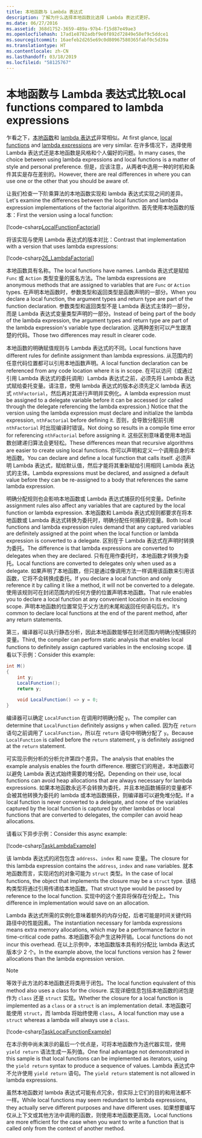 ```yaml
---
title: 本地函数与 Lambda 表达式
description: 了解为什么选择本地函数比选择 Lambda 表达式更好。
ms.date: 06/27/2016
ms.assetid: 368d1752-3659-489a-97b4-f15d87e49ae3
ms.openlocfilehash: 17ad1e8782adbf9e0f892d72849e58ef9c5ddce1
ms.sourcegitcommit: 16aefeb2d265e69c0d80967580365fabf0c5d39a
ms.translationtype: HT
ms.contentlocale: zh-CN
ms.lasthandoff: 03/18/2019
ms.locfileid: "58125767"
---
```

# <a name="local-functions-compared-to-lambda-expressions"></a><span data-ttu-id="007bc-103">本地函数与 Lambda 表达式比较</span><span class="sxs-lookup"><span data-stu-id="007bc-103">Local functions compared to lambda expressions</span></span>

<span data-ttu-id="007bc-104">乍看之下，[本地函数](programming-guide/classes-and-structs/local-functions.md)和 [lambda 表达式](./programming-guide/statements-expressions-operators/lambda-expressions.md)非常相似。</span><span class="sxs-lookup"><span data-stu-id="007bc-104">At first glance, [local functions](programming-guide/classes-and-structs/local-functions.md) and [lambda expressions](./programming-guide/statements-expressions-operators/lambda-expressions.md) are very similar.</span></span> <span data-ttu-id="007bc-105">在许多情况下，选择使用 Lambda 表达式还是本地函数是风格和个人偏好的问题。</span><span class="sxs-lookup"><span data-stu-id="007bc-105">In many cases, the choice between using lambda expressions and local functions is a matter of style and personal preference.</span></span> <span data-ttu-id="007bc-106">但是，应该注意，从两者中选用一种的时机和条件其实是存在差别的。</span><span class="sxs-lookup"><span data-stu-id="007bc-106">However, there are real differences in where you can use one or the other that you should be aware of.</span></span>

<span data-ttu-id="007bc-107">让我们检查一下阶乘算法的本地函数实现和 lambda 表达式实现之间的差异。</span><span class="sxs-lookup"><span data-stu-id="007bc-107">Let's examine the differences between the local function and lambda expression implementations of the factorial algorithm.</span></span> <span data-ttu-id="007bc-108">首先使用本地函数的版本：</span><span class="sxs-lookup"><span data-stu-id="007bc-108">First the version using a local function:</span></span>

[!code-csharp[LocalFunctionFactorial](../../samples/snippets/csharp/new-in-7/MathUtilities.cs#37_LocalFunctionFactorial "Recursive factorial using local function")]

<span data-ttu-id="007bc-109">将该实现与使用 Lambda 表达式的版本对比：</span><span class="sxs-lookup"><span data-stu-id="007bc-109">Contrast that implementation with a version that uses lambda expressions:</span></span>

[!code-csharp[26_LambdaFactorial](../../samples/snippets/csharp/new-in-7/MathUtilities.cs#38_LambdaFactorial "Recursive factorial using lambda expressions")]

<span data-ttu-id="007bc-110">本地函数具有名称。</span><span class="sxs-lookup"><span data-stu-id="007bc-110">The local functions have names.</span></span> <span data-ttu-id="007bc-111">Lambda 表达式是赋给 `Func` 或 `Action` 类型变量的匿名方法。</span><span class="sxs-lookup"><span data-stu-id="007bc-111">The lambda expressions are anonymous methods that are assigned to variables that are `Func` or `Action` types.</span></span> <span data-ttu-id="007bc-112">在声明本地函数时，参数类型和返回类型是函数声明的一部分。</span><span class="sxs-lookup"><span data-stu-id="007bc-112">When you declare a local function, the argument types and return type are part of the function declaration.</span></span> <span data-ttu-id="007bc-113">参数类型和返回类型不是 Lambda 表达式主体的一部分，而是 Lambda 表达式变量类型声明的一部分。</span><span class="sxs-lookup"><span data-stu-id="007bc-113">Instead of being part of the body of the lambda expression, the argument types and return type are part of the lambda expression's variable type declaration.</span></span> <span data-ttu-id="007bc-114">这两种差别可以产生跟清楚的代码。</span><span class="sxs-lookup"><span data-stu-id="007bc-114">Those two differences may result in clearer code.</span></span>

<span data-ttu-id="007bc-115">本地函数的明确赋值规则与 Lambda 表达式的不同。</span><span class="sxs-lookup"><span data-stu-id="007bc-115">Local functions have different rules for definite assignment than lambda expressions.</span></span> <span data-ttu-id="007bc-116">从范围内的任意代码位置都可以引用本地函数声明。</span><span class="sxs-lookup"><span data-stu-id="007bc-116">A local function declaration can be referenced from any code location where it is in scope.</span></span> <span data-ttu-id="007bc-117">在可以访问（或通过引用 Lambda 表达式的委托调用）Lambda 表达式之前，必须先将 Lambda 表达式赋给委托变量。请注意，使用 lambda 表达式的版本必须先定义 lambda 表达式 `nthFactorial`，然后再对其进行声明并实例化。</span><span class="sxs-lookup"><span data-stu-id="007bc-117">A lambda expression must be assigned to a delegate variable before it can be accessed (or called through the delegate referencing the lambda expression.) Notice that the version using the lambda expression must declare and initialize the lambda expression, `nthFactorial` before defining it.</span></span> <span data-ttu-id="007bc-118">否则，会导致分配前引用 `nthFactorial` 时出现编译时错误。</span><span class="sxs-lookup"><span data-stu-id="007bc-118">Not doing so results in a compile time error for referencing `nthFactorial` before assigning it.</span></span>
<span data-ttu-id="007bc-119">这些区别意味着使用本地函数创建递归算法会更轻松。</span><span class="sxs-lookup"><span data-stu-id="007bc-119">These differences mean that recursive algorithms are easier to create using local functions.</span></span> <span data-ttu-id="007bc-120">你可以声明和定义一个调用自身的本地函数。</span><span class="sxs-lookup"><span data-stu-id="007bc-120">You can declare and define a local function that calls itself.</span></span> <span data-ttu-id="007bc-121">必须声明 Lambda 表达式，赋给默认值，然后才能将其重新赋给引用相同 Lambda 表达式的主体。</span><span class="sxs-lookup"><span data-stu-id="007bc-121">Lambda expressions must be declared, and assigned a default value before they can be re-assigned to a body that references the same lambda expression.</span></span>

<span data-ttu-id="007bc-122">明确分配规则也会影响本地函数或 Lambda 表达式捕获的任何变量。</span><span class="sxs-lookup"><span data-stu-id="007bc-122">Definite assignment rules also affect any variables that are captured by the local function or lambda expression.</span></span> <span data-ttu-id="007bc-123">本地函数和 Lambda 表达式规则都要求在将本地函数或 Lambda 表达式转换为委托时，明确分配任何捕获的变量。</span><span class="sxs-lookup"><span data-stu-id="007bc-123">Both local functions and lambda expression rules demand that any captured variables are definitely assigned at the point when the local function or lambda expression is converted to a delegate.</span></span> <span data-ttu-id="007bc-124">区别在于 Lambda 表达式在声明时转换为委托。</span><span class="sxs-lookup"><span data-stu-id="007bc-124">The difference is that lambda expressions are converted to delegates when they are declared.</span></span> <span data-ttu-id="007bc-125">只有在用作委托时，本地函数才转换为委托。</span><span class="sxs-lookup"><span data-stu-id="007bc-125">Local functions are converted to delegates only when used as a delegate.</span></span> <span data-ttu-id="007bc-126">如果声明了本地函数，但只是通过像调用方法一样调用该函数来引用该函数，它将不会转换成委托。</span><span class="sxs-lookup"><span data-stu-id="007bc-126">If you declare a local function and only reference it by calling it like a method, it will not be converted to a delegate.</span></span> <span data-ttu-id="007bc-127">使用该规则可在封闭范围内的任何方便的位置声明本地函数。</span><span class="sxs-lookup"><span data-stu-id="007bc-127">That rule enables you to declare a local function at any convenient location in its enclosing scope.</span></span> <span data-ttu-id="007bc-128">声明本地函数的位置常见于父方法的末尾和返回任何语句后方。</span><span class="sxs-lookup"><span data-stu-id="007bc-128">It's common to declare local functions at the end of the parent method, after any return statements.</span></span>

<span data-ttu-id="007bc-129">第三，编译器可以执行静态分析，因此本地函数能够在封闭范围内明确分配捕获的变量。</span><span class="sxs-lookup"><span data-stu-id="007bc-129">Third, the compiler can perform static analysis that enables local functions to definitely assign captured variables in the enclosing scope.</span></span> <span data-ttu-id="007bc-130">请看以下示例：</span><span class="sxs-lookup"><span data-stu-id="007bc-130">Consider this example:</span></span>

```csharp
int M()
{
    int y;
    LocalFunction();
    return y;

    void LocalFunction() => y = 0;
}
```

<span data-ttu-id="007bc-131">编译器可以确定 `LocalFunction` 在调用时明确分配 `y`。</span><span class="sxs-lookup"><span data-stu-id="007bc-131">The compiler can determine that `LocalFunction` definitely assigns `y` when called.</span></span> <span data-ttu-id="007bc-132">因为在 `return` 语句之前调用了 `LocalFunction`，所以在 `return` 语句中明确分配了 `y`。</span><span class="sxs-lookup"><span data-stu-id="007bc-132">Because `LocalFunction` is called before the `return` statement, `y` is definitely assigned at the `return` statement.</span></span>

<span data-ttu-id="007bc-133">可实现示例分析的分析允许第四个差异。</span><span class="sxs-lookup"><span data-stu-id="007bc-133">The analysis that enables the example analysis enables the fourth difference.</span></span>
<span data-ttu-id="007bc-134">根据它们的用途，本地函数可以避免 Lambda 表达式始终需要的堆分配。</span><span class="sxs-lookup"><span data-stu-id="007bc-134">Depending on their use, local functions can avoid heap allocations that are always necessary for lambda expressions.</span></span> <span data-ttu-id="007bc-135">如果本地函数永远不会转换为委托，并且本地函数捕获的变量都不会被其他转换为委托的 lambda 或本地函数捕获，则编译器可以避免堆分配。</span><span class="sxs-lookup"><span data-stu-id="007bc-135">If a local function is never converted to a delegate, and none of the variables captured by the local function is captured by other lambdas or local functions that are converted to delegates, the compiler can avoid heap allocations.</span></span> 

<span data-ttu-id="007bc-136">请看以下异步示例：</span><span class="sxs-lookup"><span data-stu-id="007bc-136">Consider this async example:</span></span>

[!code-csharp[TaskLambdaExample](../../samples/snippets/csharp/new-in-7/AsyncWork.cs#36_TaskLambdaExample "Task returning method with lambda expression")]

<span data-ttu-id="007bc-137">该 lambda 表达式的闭包包含 `address`、`index` 和 `name` 变量。</span><span class="sxs-lookup"><span data-stu-id="007bc-137">The closure for this lambda expression contains the `address`, `index` and `name` variables.</span></span> <span data-ttu-id="007bc-138">就本地函数而言，实现闭包的对象可能为 `struct` 类型。</span><span class="sxs-lookup"><span data-stu-id="007bc-138">In the case of local functions, the object that implements the closure may be a `struct` type.</span></span> <span data-ttu-id="007bc-139">该结构类型将通过引用传递给本地函数。</span><span class="sxs-lookup"><span data-stu-id="007bc-139">That struct type would be passed by reference to the local function.</span></span> <span data-ttu-id="007bc-140">实现中的这个差异将保存在分配上。</span><span class="sxs-lookup"><span data-stu-id="007bc-140">This difference in implementation would save on an allocation.</span></span>

<span data-ttu-id="007bc-141">Lambda 表达式所需的实例化意味着额外的内存分配，后者可能是时间关键代码路径中的性能因素。</span><span class="sxs-lookup"><span data-stu-id="007bc-141">The instantiation necessary for lambda expressions means extra memory allocations, which may be a performance factor in time-critical code paths.</span></span>
<span data-ttu-id="007bc-142">本地函数不会产生这种开销。</span><span class="sxs-lookup"><span data-stu-id="007bc-142">Local functions do not incur this overhead.</span></span> <span data-ttu-id="007bc-143">在以上示例中，本地函数版本具有的分配比 lambda 表达式版本少 2 个。</span><span class="sxs-lookup"><span data-stu-id="007bc-143">In the example above, the local functions version has 2 fewer allocations than the lambda expression version.</span></span>

> [!NOTE]
> <span data-ttu-id="007bc-144">等效于此方法的本地函数还将类用于闭包。</span><span class="sxs-lookup"><span data-stu-id="007bc-144">The local function equivalent of this method also uses a class for the closure.</span></span> <span data-ttu-id="007bc-145">实现详细信息包括本地函数的闭包是作为 `class` 还是 `struct` 实现。</span><span class="sxs-lookup"><span data-stu-id="007bc-145">Whether the closure for a local function is implemented as a `class` or a `struct` is an implementation detail.</span></span> <span data-ttu-id="007bc-146">本地函数可能使用 `struct`，而 lambda 将始终使用 `class`。</span><span class="sxs-lookup"><span data-stu-id="007bc-146">A local function may use a `struct` whereas a lambda will always use a `class`.</span></span>

[!code-csharp[TaskLocalFunctionExample](../../samples/snippets/csharp/new-in-7/AsyncWork.cs#29_TaskExample "Task returning method with local function")]

<span data-ttu-id="007bc-147">在本示例中尚未演示的最后一个优点是，可将本地函数作为迭代器实现，使用 `yield return` 语法生成一系列值。</span><span class="sxs-lookup"><span data-stu-id="007bc-147">One final advantage not demonstrated in this sample is that local functions can be implemented as iterators, using the `yield return` syntax to produce a sequence of values.</span></span> <span data-ttu-id="007bc-148">Lambda 表达式中不允许使用 `yield return` 语句。</span><span class="sxs-lookup"><span data-stu-id="007bc-148">The `yield return` statement is not allowed in lambda expressions.</span></span>

<span data-ttu-id="007bc-149">虽然本地函数对 lambda 表达式可能有点冗余，但实际上它们的目的和用法都不一样。</span><span class="sxs-lookup"><span data-stu-id="007bc-149">While local functions may seem redundant to lambda expressions, they actually serve different purposes and have different uses.</span></span>
<span data-ttu-id="007bc-150">如果想要编写仅从上下文或其他方法中调用的函数，则使用本地函数更高效。</span><span class="sxs-lookup"><span data-stu-id="007bc-150">Local functions are more efficient for the case when you want to write a function that is called only from the context of another method.</span></span>
